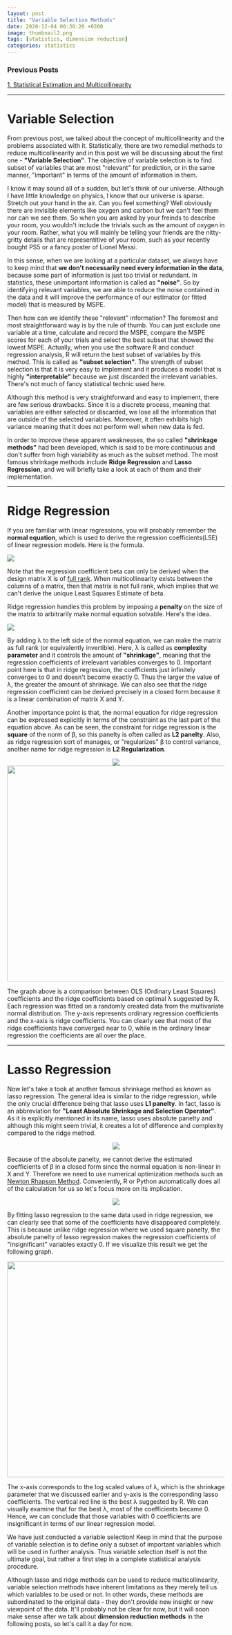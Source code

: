 ```yaml
---
layout: post
title: "Variable Selection Methods"
date: 2020-12-04 00:30:20 +0200
image: thumbnail2.png
tags: [statistics, dimension reduction]
categories: statistics
---
```


### Previous Posts

[1. Statistical Estimation and Multicollinearity](https://domug.github.io/2020/12/03/Estimation_Multicollinearity/)

---


# Variable Selection

From previous post, we talked about the concept of multicollinearity and the problems associated with it. Statistically, there are two remedial methods to reduce multicollinearity and in this post we will be discussing about the first one - **"Variable Selection"**. The objective of variable selection is to find subset of variables that are most "relevant" for prediction, or in the same manner, "important" in terms of the amount of information in them. 

I know it may sound all of a sudden, but let's think of our universe. Although I have little knowledge on physics, I know that our universe is sparse. Stretch out your hand in the air. Can you feel something? Well obviously there are invisible elements like oxygen and carbon but we can't feel them nor can we see them. So when you are asked by your freinds to describe your room, you wouldn't include the trivials such as the amount of oxygen in your room. Rather, what you will mainly be telling your friends are the nitty-gritty details that are representitive of your room, such as your recently bought PS5 or a fancy poster of Lionel Messi.

In this sense, when we are looking at a particular dataset, we always have to keep mind that **we don't necessarily need every information in the data**, because some part of information is just too trivial or redundant. In statistics, these unimportant information is called as **"noise"**. So by identifying relevant variables, we are able to reduce the noise contained in the data and it will improve the performance of our estimator (or fitted model) that is measured by MSPE.

Then how can we identify these "relevant" information? The foremost and most straightforward way is by the rule of thumb. You can just exclude one variable at a time, calculate and record the MSPE, compare the MSPE scores for each of your trials and select the best subset that showed the lowest MSPE. Actually, when you use the software R and conduct regression analysis, R will return the best subset of variables by this method. This is called as **"subset selection"**. The strength of subset selection is that it is very easy to implement and it produces a model that is highly **"interpretable"** because we just discarded the irrelevant variables. There's not much of fancy statistical technic used here.

Although this method is very straightforward and easy to implement, there are few serious drawbacks. Since it is a discrete process, meaning that variables are either selected or discarded, we lose all the information that are outside of the selected variables. Moreover, it often exhibits high variance meaning that it does not perform well when new data is fed.

In order to improve these apparent weaknesses, the so called **"shrinkage methods"** had been developed, which is said to be more continuous and don't suffer from high variability as much as the subset method. The most famous shrinkage methods include **Ridge Regression** and **Lasso Regression**, and we will briefly take a look at each of them and their implementation.

---

# Ridge Regression

If you are familiar with linear regressions, you will probably remember the **normal equation**, which is used to derive the regression coefficients(LSE) of linear regression models. Here is the formula.

![]({{site.baseurl}}/images/Variable_Selection/normal_equation.png)

Note that the regression coefficient beta can only be derived when the design matrix X is of [full rank][fullrank]. When multicollinearity exists between the columns of a matrix, then that matrix is not full rank, which implies that we can't derive the unique Least Squares Estimate of beta. 

Ridge regression handles this problem by imposing a **penalty** on the size of the matrix to arbitrarily make normal equation solvable. Here's the idea.


![]({{site.baseurl}}/images/Variable_Selection/ridge.png)

By adding λ to the left side of the normal equation, we can make the matrix as full rank (or equivalently invertible). Here, λ is called as **complexity parameter** and it controls the amount of **"shrinkage"**, meaning that the regression coefficients of irrelevant variables converges to 0. Important point here is that in ridge regression, the coefficients just infinitely converges to 0 and doesn't become exactly 0. Thus the larger the value of λ, the greater the amount of shrinkage. We can also see that the ridge regression coefficient can be derived precisely in a closed form because it is a linear combination of matrix X and Y.

Another importance point is that, the normal equation for ridge regression can be expressed explicitly in terms of the constraint as the last part of the equation above. As can be seen, the constraint for ridge regression is the **square** of the norm of β, so this panelty is often called as **L2 panelty**. Also, as ridge regression sort of manages, or "regularizes" β to control variance, another name for ridge regression is **L2 Regularization**.



<p align="center">
	<img src="{{site.baseurl}}/images/Variable_Selection/ridge_ols.png">
	<img width="600" height="500" src="{{site.baseurl}}/images/Variable_Selection/ridge2.png">
</p>

The graph above is a comparison between OLS (Ordinary Least Squares) coefficients and the ridge coefficients based on optimal λ suggested by R. Each regression was fitted on a randomly created data from the multivariate normal distribution. The y-axis represents ordinary regression coefficients and the x-axis is ridge coefficients. You can clearly see that most of the ridge coefficients have converged near to 0, while in the ordinary linear regression the coefficients are all over the place.



---

# Lasso Regression

Now let's take a took at another famous shrinkage method as known as lasso regression. The general idea is similar to the ridge regression, while the only crucial difference being that lasso uses **L1 panelty**. In fact, lasso is an abbreviation for **"Least Absolute Shrinkage and Selection Operator"**. As it is explicitly mentioned in its name, lasso uses absolute panelty and although this might seem trivial, it creates a lot of difference and complexity compared to the ridge method.

<p align="center">
  <img src="{{site.baseurl}}/images/Variable_Selection/ridge_lasso.png">
</p>

Because of the absolute panelty, we cannot derive the estimated coefficients of β in a closed form since the normal equation is non-linear in X and Y. Therefore we need to use numerical optimization methods such as [Newton Rhapson Method][nr-docs]. Conveniently, R or Python automatically does all of the calculation for us so let's focus more on its implication.


<p align="center">
  <img src="{{site.baseurl}}/images/Variable_Selection/lasso_ols.png">
</p>

By fitting lasso regression to the same data used in ridge regression, we can clearly see that some of the coefficients have disappeared completely. This is because unlike ridge regression where we used square panelty, the absolute panelty of lasso regression makes the regression coefficients of "insignificant" variables exactly 0. If we visualize this result we get the following graph.

<p align="center">
  <img width="600" height="500" src="{{site.baseurl}}/images/Variable_Selection/lasso.png">
</p>

The x-axis corresponds to the log scaled values of λ, which is the shrinkage parameter that we discussed earlier and y-axis is the corresponding lasso coefficients. The vertical red line is the best λ suggested by R. We can visually examine that for the best λ, most of the coefficients became 0. Hence, we can conclude that those variables with 0 coefficients are insignificant in terms of our linear regression model. 

We have just conducted a variable selection! Keep in mind that the purpose of variable selection is to define only a subset of important variables which will be used in further analysis. Thus variable selection itself is not the ultimate goal, but rather a first step in a complete statistical analysis procedure.

Although lasso and ridge methods can be used to reduce multicollinearity, variable selection methods have inherent limitations as they merely tell us which variables to be used or not. In other words, these methods are subordinated to the original data - they don't provide new insight or new viewpoint of the data. It'll probably not be clear for now, but it will soon make sense after we talk about **dimension reduction methods** in the following posts, so let's call it a day for now.



[nr-docs]: https://en.wikipedia.org/wiki/Newton%27s_method
[fullrank]: https://en.wikipedia.org/wiki/Rank_(linear_algebra)#:~:text=A%20matrix%20is%20said%20to,does%20not%20have%20full%20rank.
